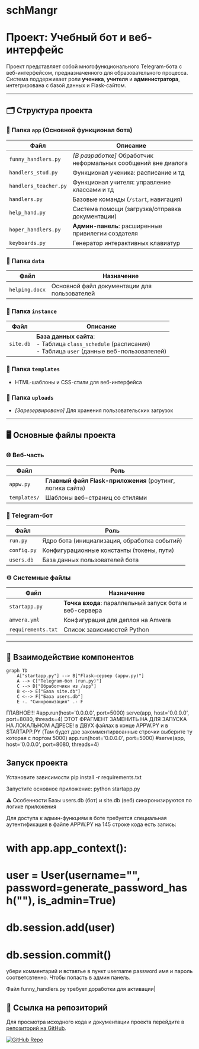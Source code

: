 ﻿# schMangr

# Проект: Учебный бот и веб-интерфейс

Проект представляет собой многофункционального Telegram-бота с веб-интерфейсом, предназначенного для образовательного процесса. 
Система поддерживает роли **ученика**, **учителя** и **администратора**, интегрирована с базой данных и Flask-сайтом.

---

## 🗂 Структура проекта

### 📁 Папка `app` (Основной функционал бота)
| Файл | Описание |
|------|----------|
| `funny_handlers.py` | *[В разработке]* Обработчик неформальных сообщений вне диалога |
| `handlers_stud.py` | Функционал ученика: расписание и тд |
| `handlers_teacher.py` | Функционал учителя: управление классами и тд |
| `handlers.py` | Базовые команды (`/start`, навигация) |
| `help_hand.py` | Система помощи (загрузка/отправка документации) |
| `hoper_handlers.py` | **Админ-панель**: расширенные привилегии создателя |
| `keyboards.py` | Генератор интерактивных клавиатур |

### 📁 Папка `data`
| Файл | Назначение |
|------|------------|
| `helping.docx` | Основной файл документации для пользователей |

### 📁 Папка `instance`
| Файл | Описание |
|------|----------|
| `site.db` | **База данных сайта**:<br>- Таблица `class_schedule` (расписания)<br>- Таблица `user` (данные веб-пользователей) |

### 📁 Папка `templates`
- HTML-шаблоны и CSS-стили для веб-интерфейса

### 📁 Папка `uploads`
- *[Зарезервировано]* Для хранения пользовательских загрузок

---

## 🖥 Основные файлы проекта

### 🌐 Веб-часть
| Файл | Роль |
|------|------|
| `appw.py` | **Главный файл Flask-приложения** (роутинг, логика сайта) |
| `templates/` | Шаблоны веб-страниц со стилями |

### 🤖 Telegram-бот
| Файл | Роль |
|------|------|
| `run.py` | Ядро бота (инициализация, обработка событий) |
| `config.py` | Конфигурационные константы (токены, пути) |
| `users.db` | База данных пользователей бота |

### ⚙️ Системные файлы
| Файл | Назначение |
|------|------------|
| `startapp.py` | **Точка входа**: параллельный запуск бота и веб-сервера |
| `amvera.yml` | Конфигурация для деплоя на Amvera |
| `requirements.txt` | Список зависимостей Python |

---

## 🔄 Взаимодействие компонентов

```mermaid
graph TD
    A["startapp.py"] --> B["Flask-сервер (appw.py)"]
    A --> C["Telegram-бот (run.py)"]
    C --> D["Обработчики из /app"]
    B <--> E["База site.db"]
    C <--> F["База users.db"]
    E -. "Синхронизация" .- F
```
ГЛАВНОЕ!!!
#app.run(host='0.0.0.0', port=5000)
serve(app, host='0.0.0.0', port=8080, threads=4)
ЭТОТ ФРАГМЕНТ ЗАМЕНИТЬ НА ДЛЯ ЗАПУСКА НА ЛОКАЛЬНОМ АДРЕСЕ! в ДВУХ файлах в конце APPW.PY и в STARTAPP.PY (Там будет две закомментирвоанные строчки выберите ту которая с портом 5000)
app.run(host='0.0.0.0', port=5000)
#serve(app, host='0.0.0.0', port=8080, threads=4)


## Запуск проекта  
Установите зависимости
pip install -r requirements.txt

Запустите основное приложение:
python startapp.py

⚠️ Особенности
Базы users.db (бот) и site.db (веб) синхронизируются по логике приложения

Для доступа к админ-функциям в боте требуется специальная аутентификация
в файле APPW.PY на 145 строке кода есть запись:
# with app.app_context():
#     user = User(username="", password=generate_password_hash(""), is_admin=True)
#     db.session.add(user)
#     db.session.commit()
убери комментарий и вставтье в пункт username password имя и пароль соответсвтенно. Чтобы попасть в админ панель.

Файл funny_handlers.py требует доработки для активации|
## 🔗 Ссылка на репозиторий

Для просмотра исходного кода и документации проекта перейдите в [репозиторий на GitHub](https://github.com/HOperGT/schMangr).

[![GitHub Repo](https://img.shields.io/badge/View-Repository-blue?style=for-the-badge&logo=github)](https://github.com/HOperGT/schMangr)






